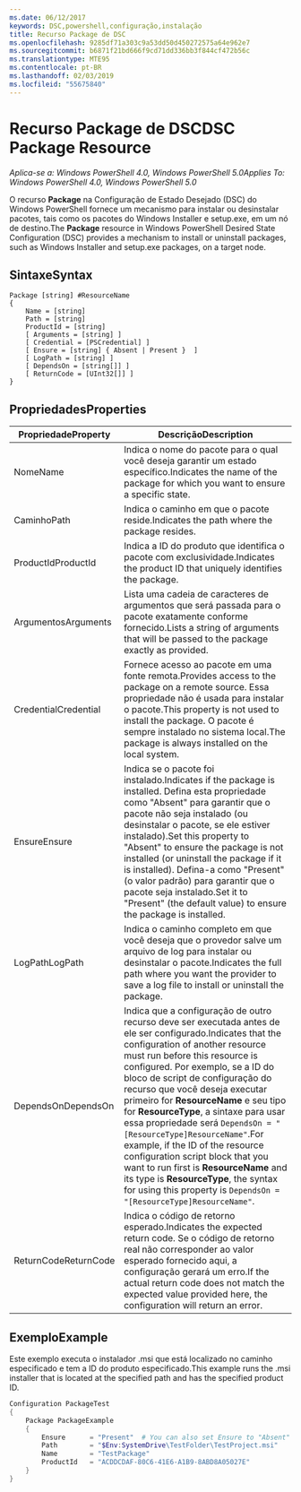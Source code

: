 ```yaml
---
ms.date: 06/12/2017
keywords: DSC,powershell,configuração,instalação
title: Recurso Package de DSC
ms.openlocfilehash: 9285df71a303c9a53dd50d450272575a64e962e7
ms.sourcegitcommit: b6871f21bd666f9cd71dd336bb3f844cf472b56c
ms.translationtype: MTE95
ms.contentlocale: pt-BR
ms.lasthandoff: 02/03/2019
ms.locfileid: "55675840"
---
```

# <a name="dsc-package-resource"></a><span data-ttu-id="08b3c-103">Recurso Package de DSC</span><span class="sxs-lookup"><span data-stu-id="08b3c-103">DSC Package Resource</span></span>

<span data-ttu-id="08b3c-104">_Aplica-se a: Windows PowerShell 4.0, Windows PowerShell 5.0_</span><span class="sxs-lookup"><span data-stu-id="08b3c-104">_Applies To: Windows PowerShell 4.0, Windows PowerShell 5.0_</span></span>

<span data-ttu-id="08b3c-105">O recurso **Package** na Configuração de Estado Desejado (DSC) do Windows PowerShell fornece um mecanismo para instalar ou desinstalar pacotes, tais como os pacotes do Windows Installer e setup.exe, em um nó de destino.</span><span class="sxs-lookup"><span data-stu-id="08b3c-105">The **Package** resource in Windows PowerShell Desired State Configuration (DSC) provides a mechanism to install or uninstall packages, such as Windows Installer and setup.exe packages, on a target node.</span></span>

## <a name="syntax"></a><span data-ttu-id="08b3c-106">Sintaxe</span><span class="sxs-lookup"><span data-stu-id="08b3c-106">Syntax</span></span>

```
Package [string] #ResourceName
{
    Name = [string]
    Path = [string]
    ProductId = [string]
    [ Arguments = [string] ]
    [ Credential = [PSCredential] ]
    [ Ensure = [string] { Absent | Present }  ]
    [ LogPath = [string] ]
    [ DependsOn = [string[]] ]
    [ ReturnCode = [UInt32[]] ]
}
```

## <a name="properties"></a><span data-ttu-id="08b3c-107">Propriedades</span><span class="sxs-lookup"><span data-stu-id="08b3c-107">Properties</span></span>

| <span data-ttu-id="08b3c-108">Propriedade</span><span class="sxs-lookup"><span data-stu-id="08b3c-108">Property</span></span> | <span data-ttu-id="08b3c-109">Descrição</span><span class="sxs-lookup"><span data-stu-id="08b3c-109">Description</span></span> |
| --- | --- |
| <span data-ttu-id="08b3c-110">Nome</span><span class="sxs-lookup"><span data-stu-id="08b3c-110">Name</span></span>| <span data-ttu-id="08b3c-111">Indica o nome do pacote para o qual você deseja garantir um estado específico.</span><span class="sxs-lookup"><span data-stu-id="08b3c-111">Indicates the name of the package for which you want to ensure a specific state.</span></span>|
| <span data-ttu-id="08b3c-112">Caminho</span><span class="sxs-lookup"><span data-stu-id="08b3c-112">Path</span></span>| <span data-ttu-id="08b3c-113">Indica o caminho em que o pacote reside.</span><span class="sxs-lookup"><span data-stu-id="08b3c-113">Indicates the path where the package resides.</span></span>|
| <span data-ttu-id="08b3c-114">ProductId</span><span class="sxs-lookup"><span data-stu-id="08b3c-114">ProductId</span></span>| <span data-ttu-id="08b3c-115">Indica a ID do produto que identifica o pacote com exclusividade.</span><span class="sxs-lookup"><span data-stu-id="08b3c-115">Indicates the product ID that uniquely identifies the package.</span></span>|
| <span data-ttu-id="08b3c-116">Argumentos</span><span class="sxs-lookup"><span data-stu-id="08b3c-116">Arguments</span></span>| <span data-ttu-id="08b3c-117">Lista uma cadeia de caracteres de argumentos que será passada para o pacote exatamente conforme fornecido.</span><span class="sxs-lookup"><span data-stu-id="08b3c-117">Lists a string of arguments that will be passed to the package exactly as provided.</span></span>|
| <span data-ttu-id="08b3c-118">Credential</span><span class="sxs-lookup"><span data-stu-id="08b3c-118">Credential</span></span>| <span data-ttu-id="08b3c-119">Fornece acesso ao pacote em uma fonte remota.</span><span class="sxs-lookup"><span data-stu-id="08b3c-119">Provides access to the package on a remote source.</span></span> <span data-ttu-id="08b3c-120">Essa propriedade não é usada para instalar o pacote.</span><span class="sxs-lookup"><span data-stu-id="08b3c-120">This property is not used to install the package.</span></span> <span data-ttu-id="08b3c-121">O pacote é sempre instalado no sistema local.</span><span class="sxs-lookup"><span data-stu-id="08b3c-121">The package is always installed on the local system.</span></span>|
| <span data-ttu-id="08b3c-122">Ensure</span><span class="sxs-lookup"><span data-stu-id="08b3c-122">Ensure</span></span>| <span data-ttu-id="08b3c-123">Indica se o pacote foi instalado.</span><span class="sxs-lookup"><span data-stu-id="08b3c-123">Indicates if the package is installed.</span></span> <span data-ttu-id="08b3c-124">Defina esta propriedade como "Absent" para garantir que o pacote não seja instalado (ou desinstalar o pacote, se ele estiver instalado).</span><span class="sxs-lookup"><span data-stu-id="08b3c-124">Set this property to "Absent" to ensure the package is not installed (or uninstall the package if it is installed).</span></span> <span data-ttu-id="08b3c-125">Defina-a como "Present" (o valor padrão) para garantir que o pacote seja instalado.</span><span class="sxs-lookup"><span data-stu-id="08b3c-125">Set it to "Present" (the default value) to ensure the package is installed.</span></span>|
| <span data-ttu-id="08b3c-126">LogPath</span><span class="sxs-lookup"><span data-stu-id="08b3c-126">LogPath</span></span>| <span data-ttu-id="08b3c-127">Indica o caminho completo em que você deseja que o provedor salve um arquivo de log para instalar ou desinstalar o pacote.</span><span class="sxs-lookup"><span data-stu-id="08b3c-127">Indicates the full path where you want the provider to save a log file to install or uninstall the package.</span></span>|
| <span data-ttu-id="08b3c-128">DependsOn</span><span class="sxs-lookup"><span data-stu-id="08b3c-128">DependsOn</span></span> | <span data-ttu-id="08b3c-129">Indica que a configuração de outro recurso deve ser executada antes de ele ser configurado.</span><span class="sxs-lookup"><span data-stu-id="08b3c-129">Indicates that the configuration of another resource must run before this resource is configured.</span></span> <span data-ttu-id="08b3c-130">Por exemplo, se a ID do bloco de script de configuração do recurso que você deseja executar primeiro for **ResourceName** e seu tipo for **ResourceType**, a sintaxe para usar essa propriedade será `DependsOn = "[ResourceType]ResourceName"`.</span><span class="sxs-lookup"><span data-stu-id="08b3c-130">For example, if the ID of the resource configuration script block that you want to run first is **ResourceName** and its type is **ResourceType**, the syntax for using this property is `DependsOn = "[ResourceType]ResourceName"`.</span></span>|
| <span data-ttu-id="08b3c-131">ReturnCode</span><span class="sxs-lookup"><span data-stu-id="08b3c-131">ReturnCode</span></span>| <span data-ttu-id="08b3c-132">Indica o código de retorno esperado.</span><span class="sxs-lookup"><span data-stu-id="08b3c-132">Indicates the expected return code.</span></span> <span data-ttu-id="08b3c-133">Se o código de retorno real não corresponder ao valor esperado fornecido aqui, a configuração gerará um erro.</span><span class="sxs-lookup"><span data-stu-id="08b3c-133">If the actual return code does not match the expected value provided here, the configuration will return an error.</span></span>|

## <a name="example"></a><span data-ttu-id="08b3c-134">Exemplo</span><span class="sxs-lookup"><span data-stu-id="08b3c-134">Example</span></span>

<span data-ttu-id="08b3c-135">Este exemplo executa o instalador .msi que está localizado no caminho especificado e tem a ID do produto especificado.</span><span class="sxs-lookup"><span data-stu-id="08b3c-135">This example runs the .msi installer that is located at the specified path and has the specified product ID.</span></span>

```powershell
Configuration PackageTest
{
    Package PackageExample
    {
        Ensure      = "Present"  # You can also set Ensure to "Absent"
        Path        = "$Env:SystemDrive\TestFolder\TestProject.msi"
        Name        = "TestPackage"
        ProductId   = "ACDDCDAF-80C6-41E6-A1B9-8ABD8A05027E"
    }
}
```